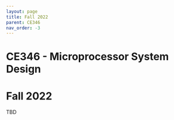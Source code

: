 ```yaml
---
layout: page
title: Fall 2022
parent: CE346
nav_order: -3
---
```


# CE346 - Microprocessor System Design
# Fall 2022

TBD

